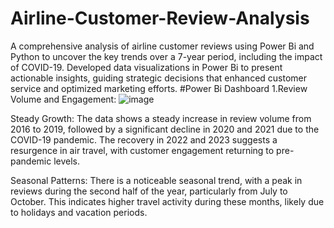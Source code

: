 # Airline-Customer-Review-Analysis
A comprehensive analysis of airline customer reviews using Power Bi and  Python to  uncover the key trends over a 7-year period, including the impact of COVID-19. Developed data visualizations in Power Bi to present actionable insights, guiding strategic decisions that enhanced customer service and optimized marketing efforts.
#Power Bi Dashboard
1.Review Volume and Engagement:
![image](https://github.com/user-attachments/assets/8184848b-e09e-4444-8227-92ca2c1ec830)


Steady Growth: The data shows a steady increase in review volume from 2016 to 2019, followed by a significant decline in 2020 and 2021 due to the COVID-19 pandemic. The recovery in 2022 and 2023 suggests a resurgence in air travel, with customer engagement returning to pre-pandemic levels.

Seasonal Patterns: There is a noticeable seasonal trend, with a peak in reviews during the second half of the year, particularly from July to October. This indicates higher travel activity during these months, likely due to holidays and vacation periods.
